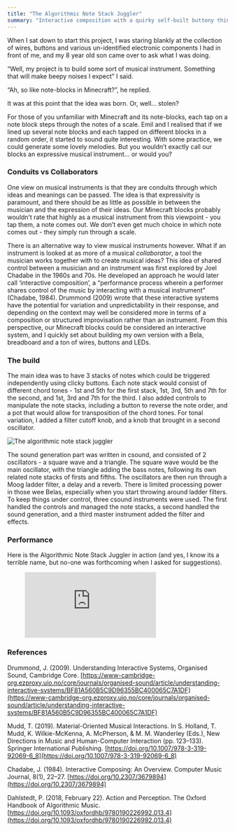 ```yaml
---
title: "The Algorithmic Note Stack Juggler"
summary: "Interactive composition with a quirky self-built buttony thing."
---
```



When I sat down to start this project, I was staring blankly at the collection of wires, buttons and various un-identified electronic components I had in front of me, and my 8 year old son came over to ask what I was doing.

“Well, my project is to build some sort of musical instrument. Something that will make beepy noises I expect” I said.

“Ah, so like note-blocks in Minecraft?”, he replied.

It was at this point that the idea was born. Or, well… stolen?

For those of you unfamiliar with Minecraft and its note-blocks, each tap on a note block steps through the notes of a scale. Emil and I realised that if we lined up several note blocks and each tapped on different blocks in a random order, it started to sound quite interesting. With some practice, we could generate some lovely melodies. But you wouldn’t exactly call our blocks an expressive musical instrument… or would you?

### Conduits vs Collaborators

One view on musical instruments is that they are conduits through which ideas and meanings can be passed. The idea is that expressivity is paramount, and there should be as little as possible in between the musician and the expression of their ideas. Our Minecraft blocks probably wouldn’t rate that highly as a musical instrument from this viewpoint - you tap them, a note comes out. We don’t even get much choice in which note comes out - they simply run through a scale.

There is an alternative way to view musical instruments however. What if an instrument is looked at as more of a musical *collaborator*, a tool the musician works together with to create musical ideas? This idea of shared control between a musician and an instrument was first explored by Joel Chadabe in the 1960s and 70s. He developed an approach he would later call ‘interactive composition’, a “performance process wherein a performer shares control of the music by interacting with a musical instrument” (Chadabe, 1984). Drummond (2009) wrote that these interactive systems have the potential for variation and unpredictability in their response, and depending on the context may well be considered more in terms of a composition or structured improvisation rather than an instrument. From this perspective, our Minecraft blocks could be considered an interactive system, and I quickly set about building my own version with a Bela, breadboard and a ton of wires, buttons and LEDs.

### The build

The main idea was to have 3 stacks of notes which could be triggered independently using clicky buttons. Each note stack would consist of different chord tones - 1st and 5th for the first stack, 1st, 3rd, 5th and 7th for the second, and 1st, 3rd and 7th for the third. I also added controls to manipulate the note stacks, including a button to reverse the note order, and a pot that would allow for transposition of the chord tones. For tonal variation, I added a filter cutoff knob, and a knob that brought in a second oscillator.

![The algorithmic note stack juggler](/notestack.jpeg "The algorithmic note stack juggler")

The sound generation part was written in csound, and consisted of 2 oscillators - a square wave and a triangle. The square wave would be the main oscillator, with the triangle adding the bass notes, following its own related note stacks of firsts and fifths. The oscillators are then run through a Moog ladder filter, a delay and a reverb. There is limited processing power in those wee Belas, especially when you start throwing around ladder filters. To keep things under control, three csound instruments were used. The first handled the controls and managed the note stacks, a second handled the sound generation, and a third master instrument added the filter and effects.

### Performance

Here is the Algorithmic Note Stack Juggler in action (and yes, I know its a terrible name, but no-one was forthcoming when I asked for suggestions).

<figure style="float: none">
   <iframe src="https://www.uio.no/english/studies/programmes/mct-master/blog/assets/video/2021_11_03_stephedg_notestack.mp4" class="w-85 h-50 md:w-190 md:h-110" frameborder="0" allowfullscreen></iframe>
</figure>



### References

Drummond, J. (2009). Understanding Interactive Systems, Organised Sound, Cambridge Core. [https://www-cambridge-org.ezproxy.uio.no/core/journals/organised-sound/article/understanding-interactive-systems/BF81A560B5C9D96355BC400065C7A1DF](https://www-cambridge-org.ezproxy.uio.no/core/journals/organised-sound/article/understanding-interactive-systems/BF81A560B5C9D96355BC400065C7A1DF)

Mudd, T. (2019). Material-Oriented Musical Interactions. In S. Holland, T. Mudd, K. Wilkie-McKenna, A. McPherson, & M. M. Wanderley (Eds.), New Directions in Music and Human-Computer Interaction (pp. 123–133). Springer International Publishing. [https://doi.org/10.1007/978-3-319-92069-6_8](https://doi.org/10.1007/978-3-319-92069-6_8)

Chadabe, J. (1984). Interactive Composing: An Overview. Computer Music Journal, 8(1), 22–27. [https://doi.org/10.2307/3679894](https://doi.org/10.2307/3679894)

Dahlstedt, P. (2018, February 22). Action and Perception. The Oxford Handbook of Algorithmic Music. [https://doi.org/10.1093/oxfordhb/9780190226992.013.4](https://doi.org/10.1093/oxfordhb/9780190226992.013.4)
